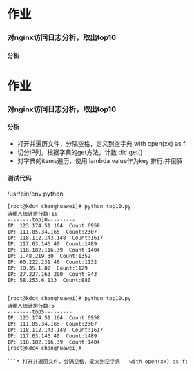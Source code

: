 # 作业
### 对nginx访问日志分析，取出top10
#### 分析
# 作业
### 对nginx访问日志分析，取出top10
#### 分析
* 打开并遍历文件，分隔空格，定义到空字典   with open(xx) as f:
* 切分IP列，根据字典的get方法，计数  dic.get()
* 对字典的items遍历，使用 lambda value作为key 排行.并倒叙 




#### 测试代码

/usr/bin/env python
```
[root@kdc4 changhuawei]# python top10.py 
请输入统计排行数:10
--------top10---------
IP: 123.174.51.164  Count:6958
IP: 111.85.34.165  Count:2307
IP: 118.112.143.148  Count:1617
IP: 117.63.146.40  Count:1489
IP: 118.182.116.39  Count:1404
IP: 1.48.219.30  Count:1352
IP: 60.222.231.46  Count:1132
IP: 10.35.1.82  Count:1129
IP: 27.227.163.200  Count:943
IP: 58.253.6.133  Count:880


[root@kdc4 changhuawei]# python top10.py 
请输入统计排行数:5
--------top5---------
IP: 123.174.51.164  Count:6958
IP: 111.85.34.165  Count:2307
IP: 118.112.143.148  Count:1617
IP: 117.63.146.40  Count:1489
IP: 118.182.116.39  Count:1404
[root@kdc4 changhuawei]# 

```* 打开并遍历文件，分隔空格，定义到空字典   with open(xx) as f:
